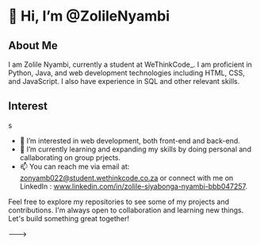 # 👋 Hi, I’m @ZolileNyambi

## About Me
I am Zolile Nyambi, currently a student at WeThinkCode_. I am proficient in Python, Java, and web development technologies including HTML, CSS, and JavaScript. I also have experience in SQL and other relevant skills.

## Interest
s
- 👀 I’m interested in web development, both front-end and back-end.
- 🌱 I’m currently learning and expanding my skills by doing personal and callaborating on group prjects.
- 📫 You can reach me via email at: zonyamb022@student.wethinkcode.co.za or connect with me on LinkedIn : www.linkedin.com/in/zolile-siyabonga-nyambi-bbb047257.

Feel free to explore my repositories to see some of my projects and contributions. I'm always open to collaboration and learning new things. Let's build something great together!

--->

